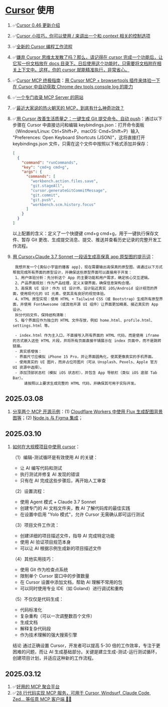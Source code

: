 # [Cursor](https://www.cursor.com/) 使用

1. ✅[Cursor 0.46 更新介绍](https://www.youtube.com/watch?v=bTaOsYYMHs4)
2. ✅[Cursor 小技巧，你可以使用 / 来调出一个和 context 相关的控制选项](https://x.com/vikingmute/status/1893191257310020074)
3. ✅[全新的 Cursor 编程工作流程](https://x.com/Yangyixxxx/status/1896009611637113044)
4. ✅[嫌弃 Cursor 思维太发散了吗？那么，请记得在 cursor 完成一个功能后，让它写一份文档放在 docs 目录下。日后使用这个功能时，只需要将文档附在相关上下文中。这样，你的 cursor 就能精准执行，非常省心。](https://x.com/beihuo/status/1895647183057412226)
5. ✅[Cursor MCP 终极指南](https://x.com/iguangzhengli/status/1894698067989061983)：[用 Cursor MCP + browsertools 插件来体验一下在 Cursor 中自动获取 Chrome dev tools console log 的能力](https://browsertools.agentdesk.ai/installation)
6. ✅[一个专门收录 MCP Server 的网站](https://smithery.ai/)
7. ✅[最近大家说的热火朝天的 MCP，到底有什么神奇功效？](https://x.com/Yangyixxxx/status/1893494130908557571)
8. ✅[用 Cursor 改善生活质量之：一键生成 Git 提交命令、自动 push](https://x.com/EryouHao/status/1896895313853706390)：通过以下步骤在 Cursor 中直接访问和编辑 keybindings.json：打开命令面板（Windows/Linux: Ctrl+Shift+P，macOS: Cmd+Shift+P）输入 "Preferences: Open Keyboard Shortcuts (JSON)"，这将直接打开 keybindings.json 文件，只需在这个文件中按照以下格式添加并保存：
   ```json
   [
     {
       "command": "runCommands",
       "key": "cmd+g cmd+g",
       "args": {
         "commands": [
           "workbench.action.files.save",
           "git.stageAll",
           "cursor.generateGitCommitMessage",
           "git.commit",
           "git.push",
           "workbench.scm.history.focus"
         ]
       }
     }
   ]
   ```
   以上配置的含义：定义了一个快捷键 cmd+g cmd+g，用于一键执行保存文件、暂存 Git 更改、生成提交消息、提交、推送并查看历史记录的完整开发工作流程。
9. [用 Cursor+Claude 3.7 Sonnet 一段话生成高保真 app 原型图的提示词](https://x.com/AlchainHust/status/1896878623539573023)：

   ```text
    我想开发一个{类似小宇宙的播客 app}，现在需要输出高保真的原型图，请通过以下方式帮我完成所有界面的原型设计，并确保这些原型界面可以直接用于开发：
    1、用户体验分析：先分析这个 App 的主要功能和用户需求，确定核心交互逻辑。
    2、产品界面规划：作为产品经理，定义关键界面，确保信息架构合理。
    3、高保真 UI 设计：作为 UI 设计师，设计贴近真实 iOS/Android 设计规范的界面，使用现代化的 UI 元素，使其具有良好的视觉体验。
    4、HTML 原型实现：使用 HTML + Tailwind CSS（或 Bootstrap）生成所有原型界面，并使用 FontAwesome（或其他开源 UI 组件）让界面更加精美、接近真实的 App 设计。
    拆分代码文件，保持结构清晰：
    5、每个界面应作为独立的 HTML 文件存放，例如 home.html、profile.html、settings.html 等。

    - index.html 作为主入口，不直接写入所有界面的 HTML 代码，而是使用 iframe 的方式嵌入这些 HTML 片段，并将所有页面直接平铺展示在 index 页面中，而不是跳转链接。
    - 真实感增强：
    - 界面尺寸应模拟 iPhone 15 Pro，并让界面圆角化，使其更像真实的手机界面。
    - 使用真实的 UI 图片，而非占位符图片（可从 Unsplash、Pexels、Apple 官方 UI 资源中选择）。
    - 添加顶部状态栏（模拟 iOS 状态栏），并包含 App 导航栏（类似 iOS 底部 Tab Bar）。
        请按照以上要求生成完整的 HTML 代码，并确保其可用于实际开发。
   ```

## 2025.03.08

1. [分享两个 MCP 开源示例](https://x.com/akazwz_/status/1897906346844152151)：(1) [Cloudflare Workers 中使用 Flux 生成配图背景图等](https://github.com/akazwz/workers-mcp-demo)；(2) [Node.js 与 Figma 集成](https://github.com/akazwz/mcp-figma)；

## 2025.03.10

1. [如何在大规模项目中使用 cursor](https://getstream.io/blog/cursor-ai-large-projects/)：

   （1）编辑-测试循环是有效使用 AI 的关键：

   - 让 AI 编写代码和测试
   - 执行测试并修复 AI 发现的错误
   - 只有在 AI 完成这些步骤后，再开始人工审查

   （2）设置流程：

   - 使用 Agent 模式 + Claude 3.7 Sonnet
   - 创建专门的 AI 文档文件夹，教 AI 了解代码库的最佳实践
   - 在设置中启用 "Yolo 模式"，允许 Cursor 无需确认即可运行测试

   （3）项目文件工作流：

   - 创建详细的项目描述文件，指导 AI 完成特定功能
   - 使用 AI 验证项目规范本身
   - 可以让 AI 根据示例生成新的项目描述文件

   （4）其他实用技巧：

   - 使用 Git 作为检查点系统
   - 限制单个 Cursor 窗口中的步骤数量
   - 在 Cursor 设置中添加文档，帮助 AI 理解不常用的包
   - 可以同时使用专业 IDE（如 Goland）进行调试和重构

   （5）不仅仅是代码生成：

   - 代码标准化
   - 复杂重构（可以一次调整数百个文件）
   - 生成文档
   - 解释复杂代码段
   - 作为技术理解的强大搜索引擎

   结论
   通过正确设置 Cursor，开发者可以提高 5-30 倍的工作效率，专注于更困难的问题，而让 AI 生成基础部分。关键是建立生成-测试-运行测试循环，创建项目计划，并适应这种新的工作流程。

## 2025.03.12

1. ✅[好用的 MCP 聚合平台](https://mcp.composio.dev/)
2. ✅[28 行代码实现 MCP 服务，可用于 Cursor, Windsurf, Claude Code, Zed... 等任意 MCP 客户端 👏🏻](https://x.com/shao__meng/status/1898897401995563262)
